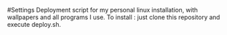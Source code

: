 #Settings
Deployment script for my personal linux installation, with wallpapers and all programs I use.
To install :
just clone this repository and execute deploy.sh.
